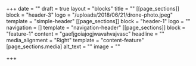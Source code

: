 +++
date = ""
draft = true
layout = "blocks"
title = ""
[[page_sections]]
block = "header-3"
logo = "/uploads/2018/06/21/drone-photo.jpeg"
template = "simple-header"
[[page_sections]]
block = "header-1"
logo = ""
navigation = []
template = "navigation-header"
[[page_sections]]
block = "feature-1"
content = "gaefjgoiajogjwavahvajvasc"
headline = ""
media_alignment = "Right"
template = "content-feature"
[page_sections.media]
alt_text = ""
image = ""

+++
